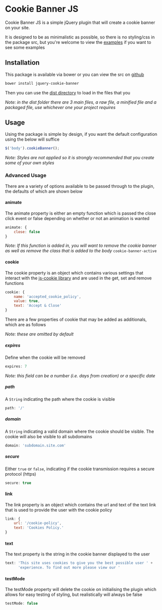 # Cookie Banner JS

Cookie Banner JS is a simple jQuery plugin that will create a cookie banner on
your site.

It is designed to be as minimalistic as possible, so there is no styling/css
in the package src, but you're welcome to view the
[examples](examples/fixed-top.html) if you want to see some examples

## Installation

This package is available via bower or you can view the src on
[github](https://github.com/alberon/jquery-cookie-banner)

```bash
bower install jquery-cookie-banner
```

Then you can use the [dist directory](dist) to load in the files that you 

*Note: in the dist folder there are 3 main files, a raw file, a minified file
and a packaged file, use whichever one your project requires*

## Usage

Using the package is simple by design, if you want the default configuration
using the below will suffice

```javascript
$('body').cookieBanner();
```

*Note: Styles are not applied so it is strongly recommended that you create
some of your own styles*
  
### Advanced Usage

There are a variety of options available to be passed through to the plugin,
the defaults of which are shown below

#### animate

The animate property is either an empty function which is passed the close click
event or false depending on whether or not an animation is wanted

```javascript
animate: {
    close: false
}
```

*Note: If this function is added in, you will want to remove the cookie banner
as well as remove the class that is added to the body* `cookie-banner-active`

#### cookie

The cookie property is an object which contains various settings that interact
with the [js-cookie library](https://github.com/js-cookie/js-cookie) and are
used in the get, set and remove functions

```javascript
cookie: {
    name: 'accepted_cookie_policy',
    value: true,
    text: 'Accept & Close'
}
```

There are a few properties of cookie that may be added as additionals, which are
as follows

*Note: these are omitted by default*

##### expires

Define when the cookie will be removed

```javascript
expires: 7
```

*Note: this field can be a number (i.e. days from creation) or a specific date*

##### path

A `String` indicating the path where the cookie is visible

```javascript
path: '/'
```

##### domain

A `String` indicating a valid domain where the cookie should be visible.
The cookie will also be visible to all subdomains

```javascript
domain: 'subdomain.site.com'
```

##### secure

Either `true` or `false`, indicating if the cookie transmission requires a
secure protocol (https)

```javascript
secure: true
```


#### link

The link property is an object which contains the url and text of the text link
that is used to provide the user with the cookie policy

```javascript
link: {
    url: '/cookie-policy',
    text: 'Cookies Policy.'
}
```

#### text

The text property is the string in the cookie banner displayed to the user

```javascript
text: 'This site uses cookies to give you the best possible user ' +
      'experience. To find out more please view our '
```

#### testMode

The testMode property will delete the cookie on initialising the plugin which
allows for easy testing of styling, but realistically will always be false

```javascript
testMode: false
```
